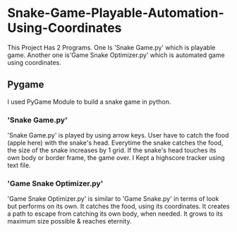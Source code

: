 # Snake-Game-Playable-Automation-Using-Coordinates
This Project Has 2 Programs. One Is 'Snake Game.py' which is playable game. Another one is'Game Snake Optimizer.py' which is automated game using coordinates.

<h2> Pygame </h2>
I used PyGame Module to build a snake game in python.

<h3> 'Snake Game.py' </h3>
'Snake Game.py' is played by using arrow keys. User have to catch the food (apple here) with the snake's head.
 Everytime the snake catches the food, the size of the snake increases by 1 grid.
 If the snake's head touches its own body or border frame, the game over.
 I Kept a highscore tracker using text file.
 
<h3> 'Game Snake Optimizer.py' </h3>
'Game Snake Optimizer.py' is similar to 'Game Snake.py' in terms of look but performs on its own.
 It catches the food, using its coordinates.
 It creates a path to escape from catching its own body, when needed.
 It grows to its maximum size possible & reaches eternity.
